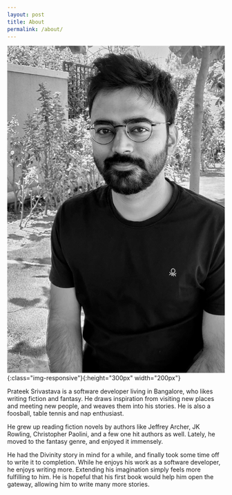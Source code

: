 ```yaml
---
layout: post
title: About
permalink: /about/
---
```


![image alt >](/assets/me.jpg){:class="img-responsive"}{:height="300px" width="200px"}

Prateek Srivastava is a software developer living in Bangalore, who likes writing fiction and fantasy. He draws inspiration from visiting new places and meeting new people, and weaves them into his stories. He is also a foosball, table tennis and nap enthusiast.

He grew up reading fiction novels by authors like Jeffrey Archer, JK Rowling, Christopher Paolini, and a few one hit authors as well. Lately, he moved to the fantasy genre, and enjoyed it immensely.

He had the Divinity story in mind for a while, and finally took some time off to write it to completion. While he enjoys his work as a software developer, he enjoys writing more. Extending his imagination simply feels more fulfilling to him. He is hopeful that his first book would help him open the gateway, allowing him to write many more stories.

